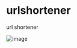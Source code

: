 # urlshortener
url shortener

![image](https://github.com/rsouvik/urlshortener/assets/1316614/6ba4d67b-de7c-44fe-abd4-bd07c98cdad7)
